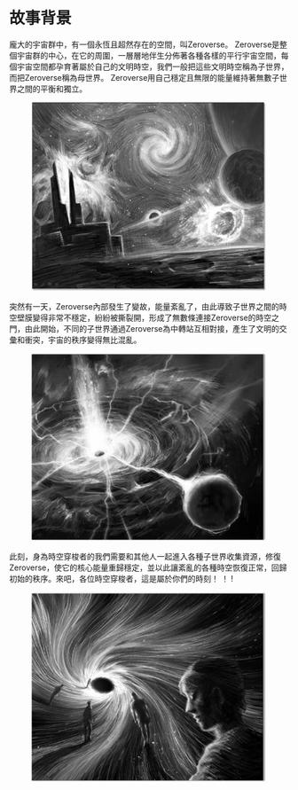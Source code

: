 # 故事背景

龐大的宇宙群中，有一個永恆且超然存在的空間，叫Zeroverse。 Zeroverse是整個宇宙群的中心，在它的周圍，一層層地伴生分佈著各種各樣的平行宇宙空間，每個宇宙空間都孕育著屬於自己的文明時空，我們一般把這些文明時空稱為子世界，而把Zeroverse稱為母世界。 Zeroverse用自己穩定且無限的能量維持著無數子世界之間的平衡和獨立。

<figure><img src="../.gitbook/assets/图片1.png" alt=""><figcaption></figcaption></figure>

突然有一天，Zeroverse內部發生了變故，能量紊亂了，由此導致子世界之間的時空壁膜變得非常不穩定，紛紛被撕裂開，形成了無數條連接Zeroverse的時空之門，由此開始，不同的子世界通過Zeroverse為中轉站互相對接，產生了文明的交彙和衝突，宇宙的秩序變得無比混亂。

<figure><img src="../.gitbook/assets/图片2.png" alt=""><figcaption></figcaption></figure>

此刻，身為時空穿梭者的我們需要和其他人一起進入各種子世界收集資源，修復Zeroverse，使它的核心能量重歸穩定，並以此讓紊亂的各種時空恢復正常，回歸初始的秩序。來吧，各位時空穿梭者，這是屬於你們的時刻！ ！ !

<figure><img src="../.gitbook/assets/图片3.png" alt=""><figcaption></figcaption></figure>

